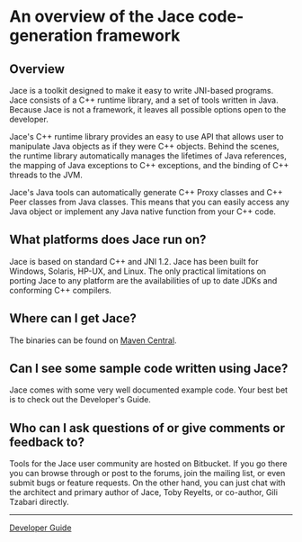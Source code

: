 # An overview of the Jace code-generation framework

## Overview

Jace is a toolkit designed to make it easy to write JNI-based programs. Jace consists of a C++ runtime library, and a set of tools written in Java. Because Jace is not a framework, it leaves all possible options open to the developer.

Jace's C++ runtime library provides an easy to use API that allows user to manipulate Java objects as if they were C++ objects. Behind the scenes, the runtime library automatically manages the lifetimes of Java references, the mapping of Java exceptions to C++ exceptions, and the binding of C++ threads to the JVM.

Jace's Java tools can automatically generate C++ Proxy classes and C++ Peer classes from Java classes. This means that you can easily access any Java object or implement any Java native function from your C++ code.

## What platforms does Jace run on?

Jace is based on standard C++ and JNI 1.2. Jace has been built for Windows, Solaris, HP-UX, and Linux. The only practical limitations on porting Jace to any platform are the availabilities of up to date JDKs and conforming C++ compilers.

## Where can I get Jace?

The binaries can be found on [Maven Central](https://search.maven.org/search?q=g:com.googlecode.jace).

## Can I see some sample code written using Jace?

Jace comes with some very well documented example code. Your best bet is to check out the Developer's Guide.

## Who can I ask questions of or give comments or feedback to?

Tools for the Jace user community are hosted on Bitbucket. If you go there you can browse through or post to the forums, join the mailing list, or even submit bugs or feature requests. On the other hand, you can just chat with the architect and primary author of Jace, Toby Reyelts, or co-author, Gili Tzabari directly.

----
[Developer Guide](Developer_Guide.md)

